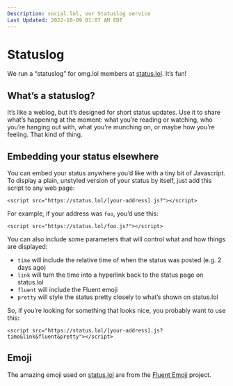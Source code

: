 ```yaml
---
Description: social.lol, our Statuslog service  
Last Updated: 2022-10-09 01:07 AM EDT
---
```


# Statuslog

We run a “statuslog” for omg.lol members at [status.lol](https://status.lol). It’s fun!

## What’s a statuslog?

It’s like a weblog, but it’s designed for short status updates. Use it to share what’s happening at the moment: what you’re reading or watching, who you’re hanging out with, what you’re munching on, or maybe how you’re feeling. That kind of thing.

## Embedding your status elsewhere

You can embed your status anywhere you’d like with a tiny bit of Javascript. To display a plain, unstyled version of your status by itself, just add this script to any web page:

`<script src="https://status.lol/[your-address].js?"></script>`

For example, if your address was `foo`, you’d use this:

`<script src="https://status.lol/foo.js?"></script>`

You can also include some parameters that will control what and how things are displayed:

 - `time` will include the relative time of when the status was posted (e.g. 2 days ago)
 - `link` will turn the time into a hyperlink back to the status page on status.lol
 - `fluent` will include the Fluent emoji
 - `pretty` will style the status pretty closely to what’s shown on status.lol

So, if you’re looking for something that looks nice, you probably want to use this:

`<script src="https://status.lol/[your-address].js?time&link&fluent&pretty"></script>`

## Emoji

The amazing emoji used on [status.lol](https://status.lol) are from the [Fluent Emoji](https://github.com/microsoft/fluentui-emoji) project.